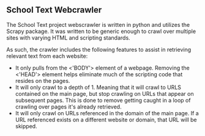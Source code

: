 School Text Webcrawler
----------------------

The School Text project webscrawler is written in python and utilizes the Scrapy package.  It was written to be generic enough to crawl over multiple sites with varying HTML and scripting standards.

As such, the crawler includes the following features to assist in retrieving relevant text from each website:

- It only pulls from the <'BODY'> element of a webpage.  Removing the <'HEAD'> element helps eliminate much of the scripting code that resides on the pages.
- It will only crawl to a depth of 1.  Meaning that it will crawl to URLS contained on the main page, but stop crawling on URLs that appear on subsequent pages.    This is done to remove getting caught in a loop of crawling over pages it's already retrieved.
- It will only crawl on URLs referenced in the domain of the main page.  If a URL referenced exists on a different website or domain, that URL will be skipped.